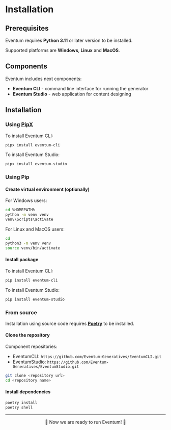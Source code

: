 # Installation

## Prerequisites

Eventum requires **Python 3.11** or later version to be installed.

Supported platforms are **Windows**, **Linux** and **MacOS**.

## Components
Eventum includes next components:
- **Eventum CLI** - command line interface for running the generator
- **Eventum Studio** - web application for content designing 

## Installation

### Using [PipX](https://pipx.pypa.io/stable/)

To install Eventum CLI:
```bash
pipx install eventum-cli
```

To install Eventum Studio:
```bash
pipx install eventum-studio
```

### Using Pip

#### Create virtual environment (optionally)

For Windows users:
```bash
cd %HOMEPATH%
python -m venv venv
venv\Scripts\activate
```

For Linux and MacOS users:
```bash
cd
python3 -m venv venv
source venv/bin/activate
```

#### Install package
To install Eventum CLI:
```bash
pip install eventum-cli
```

To install Eventum Studio:
```bash
pip install eventum-studio
```

### From source

Installation using source code requires **[Poetry](https://python-poetry.org/)** to be installed.

#### Clone the repository

Component repositories:
- EventumCLI: `https://github.com/Eventum-Generatives/EventumCLI.git`
- EventumStudio: `https://github.com/Eventum-Generatives/EventumStudio.git`

```bash
git clone <repository url>
cd <repository name>
```

#### Install dependencies
```bash
poetry install
poetry shell
```

---

<p align="center">
    🚀 Now we are ready to run Eventum! 🚀
</p>